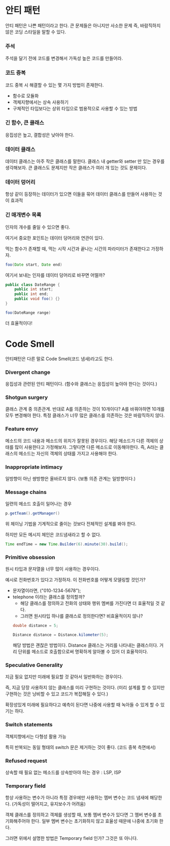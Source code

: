 # 안티 패턴
안티 패턴은 나쁜 패턴이라고 한다. 큰 문제들은 아니지만 사소한 문제 즉, 바람직하지 않은 코딩 스타일을 말할 수 있다.

### 주석
주석을 달기 전에 코드를 변경해서 가독성 높은 코드를 만들어라.
### 코드 중복
코드 중복 시 해결할 수 있는 몇 가지 방법이 존재한다.
- 함수로 모듈화
- 객체지향에서는 상속 사용하기
- 구체적인 타입보다는 상위 타입으로 범용적으로 사용할 수 있는 방법
### 긴 함수, 큰 클래스
응집성은 높고, 결합성은 낮아야 한다.
### 데이터 클래스
데이터 클래스는 아주 작은 클래스를 말한다. 클래스 내 getter와 setter 만 있는 경우를 생각해보자. 큰 클래스도 문제지만 작은 클래스가 여러 개 있는 것도 문제이다. 
### 데이터 덩어리
항상 같이 등장하는 데이터가 있으면 이들을 묶어 데이터 클래스를 만들어 사용하는 것이 효과적
### 긴 매개변수 목록
인자의 개수를 줄일 수 있으면 좋다.

여기서 중요한 포인트는 데이터 덩어리와 연관이 있다.

먹는 함수가 존재할 때, 먹는 시작 시간과 끝나는 시간의 파라미터가 존재한다고 가정하자.
```java
foo(Date start, Date end)
```
여기서 보내는 인자를 데이터 덩어리로 바꾸면 어떨까?
```java
public class DateRange {
    public int start;
    public int end;
    public void foo() {}
}
```
```java
foo(DateRange range)
```
더 효율적이다!

# Code Smell
안티패턴은 다른 말로 Code Smell(코드 냄새)라고도 한다.
### Divergent change
응집성과 관련된 안티 패턴이다. (함수와 클래스는 응집성이 높아야 한다는 것이다.)

### Shotgun surgery
클래스 관계 중 의존관계. 반대로 A를 의존하는 것이 10개이다? A를 바꿔야하면 10개를 모두 변경해야 한다. 특정 클래스가 너무 많은 클래스를 의존하는 것은 바람직하지 않다.
### Feature envy
메소드의 코드 내용과 메소드의 위치가 잘못된 경우이다. 해당 메소드가 다른 객체의 상태를 많이 사용한다고 가정해보자. 그렇다면 다른 메소드로 이동해야한다. 즉, A라는 클래스의 메소드는 자신의 객체의 상태를 가지고 사용해야 한다.
### Inappropriate intimacy
일방향이 아닌 쌍방향은 올바르지 않다. (보통 의존 관계는 일방향이다.)
### Message chains
일련의 메소드 호출이 일어나는 경우
```java
p.getTeam().getManager()
```
위 체이닝 기법을 기계적으로 줄이는 것보다 전체적인 설계를 봐야 한다.

하지만 모든 메시지 체인은 코드냄새라고 할 수 없다.
```java
Time endTime = new Time.Builder(6).minute(30).build();
```
### Primitive obsession
원시 타입과 문자열을 너무 많이 사용하는 경우이다.

예시로 전화번호가 있다고 가정하자. 이 전화번호를 어떻게 모델링할 것인가?

- 문자열이라면, ("010-1234-5678");   
- telephone 이라는 클래스를 정의할까?
    - 해당 클래스를 정의하고 전화의 상태와 행위 멤버를 가진다면 더 효율적일 것 같다.
    - 그러면 원시타입 하나를 클래스로 정의한다면? 비효율적이지 않나?
    ```java
    double distance = 5;
    ```
    ```java
    Distance distance = Distance.kilometer(5);
    ```
    해당 방법은 괜찮은 방법이다. Distance 클래스는 거리를 나타내는 클래스이다. 거리 단위를 메소드로 호출함으로써 명확하게 알아볼 수 있어 더 효율적이다.

### Speculative Generality
지금 필요 없지만 미래에 필요할 것 같아서 일반화하는 경우이다.

즉, 지금 당장 사용하지 않는 클래스를 미리 구현하는 것이다. (미리 설계를 할 수 있지만 구현하는 것은 낭비할 수 있고 코드가 복잡해질 수 있다.)

확장성있게 미래에 필요하다고 예측이 된다면 나중에 사용할 때 녹아들 수 있게 할 수 있기는 하다.

### Switch statements
객체지향에서는 다형성 활용 가능

특히 반복되는 동일 형태의 switch 문은 제거하는 것이 좋다. (코드 중복 측면에서)

### Refused request
상속할 때 필요 없는 메소드를 상속받아야 하는 경우 : LSP, ISP

### Temporary field 
항상 사용하는 변수가 아니라 특정 경우에만 사용하는 멤버 변수는 코드 냄새에 해당한다. (가독성이 떨어지고, 유지보수가 어려움)

객체 클래스를 정의하고 객체를 생성할 때, 보통 멤버 변수가 있다면 그 멤버 변수를 초기화해주어야 한다. 일부 멤버 변수는 초기화하지 않고 효율성 때문에 나중에 초기화 한다.

그러면 위에서 설명한 방법은 Temporary field 인가? 그것은 또 아니다.
